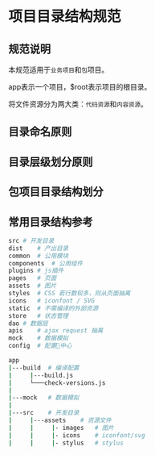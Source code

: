 # 项目目录结构规范

## 规范说明

本规范适用于`业务项目`和`包`项目。

app表示一个项目，$root表示项目的根目录。

将文件资源分为两大类：`代码资源`和`内容资源`。

## 目录命名原则

## 目录层级划分原则

## 包项目目录结构划分


## 常用目录结构参考

```bash
src	# 开发目录
dist	# 产出目录
common	# 公用模块
components	# 公用组件
plugins # js插件
pages	# 页面
assets	# 图片
styles	# CSS 若行数较多，则从页面抽离
icons	# iconfont / SVG
static	# 不需编译的外部资源
store	# 状态管理
dao	# 数据层
apis	# ajax request 抽离
mock	# 数据模拟
config	# 配置中心

app
|---build  # 编译配置
|     |---build.js
|     └───check-versions.js
|
|---mock   # 数据模拟
|
|---src    # 开发目录
|     |---assets    # 资源文件
|     |     |- images   # 图片
|     |     |- icons    # iconfont/svg
|     |     |- stylus   # stylus
```